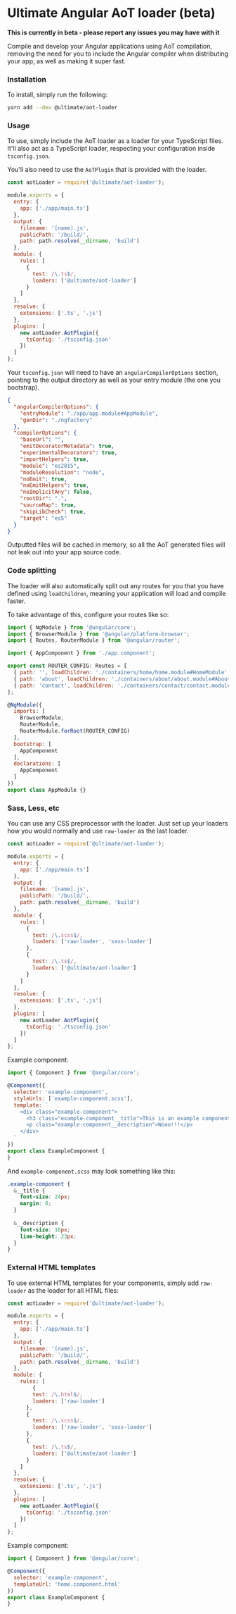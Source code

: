 # Ultimate Angular AoT loader (beta)

**This is currently in beta - please report any issues you may have with it**

Compile and develop your Angular applications using AoT compilation, removing the need for you to include the Angular compiler when distributing your app, as well as making it super fast.

### Installation

To install, simply run the following:

```bash
yarn add --dev @ultimate/aot-loader
```

### Usage

To use, simply include the AoT loader as a loader for your TypeScript files. It'll also act as a TypeScript loader, respecting your configuration inside `tsconfig.json`.

You'll also need to use the `AoTPlugin` that is provided with the loader.

```js
const aotLoader = require('@ultimate/aot-loader');

module.exports = {
  entry: {
    app: ['./app/main.ts']
  },
  output: {
    filename: '[name].js',
    publicPath: '/build/',
    path: path.resolve(__dirname, 'build')
  },
  module: {
    rules: [
      {
        test: /\.ts$/,
        loaders: ['@ultimate/aot-loader']
      }
    ]
  },
  resolve: {
    extensions: ['.ts', '.js']
  },
  plugins: [
  	new aotLoader.AotPlugin({
      tsConfig: './tsconfig.json'
    })
  ]
};
```

Your `tsconfig.json` will need to have an `angularCompilerOptions` section, pointing to the output directory as well as your entry module (the one you bootstrap).

```json
{
  "angularCompilerOptions": {
    "entryModule": "./app/app.module#AppModule",
    "genDir": "./ngfactory"
  },
  "compilerOptions": {
    "baseUrl": "",
    "emitDecoratorMetadata": true,
    "experimentalDecorators": true,
    "importHelpers": true,
    "module": "es2015",
    "moduleResolution": "node",
    "noEmit": true,
    "noEmitHelpers": true,
    "noImplicitAny": false,
    "rootDir": ".",
    "sourceMap": true,
    "skipLibCheck": true,
    "target": "es5"
  }
}
```

Outputted files will be cached in memory, so all the AoT generated files will not leak out into your app source code.

### Code splitting

The loader will also automatically split out any routes for you that you have defined using `loadChildren`, meaning your application will load and compile faster.

To take advantage of this, configure your routes like so:

```js
import { NgModule } from '@angular/core';
import { BrowserModule } from '@angular/platform-browser';
import { Routes, RouterModule } from '@angular/router';

import { AppComponent } from './app.component';

export const ROUTER_CONFIG: Routes = [
  { path: '', loadChildren: './containers/home/home.module#HomeModule' },
  { path: 'about', loadChildren: './containers/about/about.module#AboutModule' },
  { path: 'contact', loadChildren: './containers/contact/contact.module#ContactModule' }
];

@NgModule({
  imports: [
    BrowserModule,
    RouterModule,
    RouterModule.forRoot(ROUTER_CONFIG)
  ],
  bootstrap: [
    AppComponent
  ],
  declarations: [
    AppComponent
  ]
})
export class AppModule {}
```

### Sass, Less, etc

You can use any CSS preprocessor with the loader. Just set up your loaders how you would normally and use `raw-loader` as the last loader.

```js
const aotLoader = require('@ultimate/aot-loader');

module.exports = {
  entry: {
    app: ['./app/main.ts']
  },
  output: {
    filename: '[name].js',
    publicPath: '/build/',
    path: path.resolve(__dirname, 'build')
  },
  module: {
    rules: [
      {
        test: /\.scss$/,
        loaders: ['raw-loader', 'sass-loader']
      },
      {
        test: /\.ts$/,
        loaders: ['@ultimate/aot-loader']
      }
    ]
  },
  resolve: {
    extensions: ['.ts', '.js']
  },
  plugins: [
  	new aotLoader.AotPlugin({
      tsConfig: './tsconfig.json'
    })
  ]
};
```

Example component:

```js
import { Component } from '@angular/core';

@Component({
  selector: 'example-component',
  styleUrls: ['example-component.scss'],
  template: `
    <div class="example-component">
      <h3 class="example-component__title">This is an example component!</h3>
      <p class="example-component__description">Wooo!!!</p>
    </div>
  `
})
export class ExampleComponent {
}
```

And `example-component.scss` may look something like this:

```scss
.example-component {
  &__title {
    font-size: 24px;
    margin: 0;
  }
  
  &__description {
    font-size: 16px;
    line-height: 23px;
  }
}
```

### External HTML templates

To use external HTML templates for your components, simply add `raw-loader` as the loader for all HTML files:
 
```js
const aotLoader = require('@ultimate/aot-loader');

module.exports = {
  entry: {
    app: ['./app/main.ts']
  },
  output: {
    filename: '[name].js',
    publicPath: '/build/',
    path: path.resolve(__dirname, 'build')
  },
  module: {
    rules: [
    	{
        test: /\.html$/,
        loaders: ['raw-loader']
      },
      {
        test: /\.scss$/,
        loaders: ['raw-loader', 'sass-loader']
      },
      {
        test: /\.ts$/,
        loaders: ['@ultimate/aot-loader']
      }
    ]
  },
  resolve: {
    extensions: ['.ts', '.js']
  },
  plugins: [
  	new aotLoader.AotPlugin({
      tsConfig: './tsconfig.json'
    })
  ]
};
```

Example component:

```js
import { Component } from '@angular/core';

@Component({
  selector: 'example-component',
  templateUrl: 'home.component.html'
})
export class ExampleComponent {
}
```
